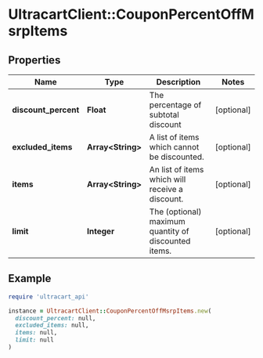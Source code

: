 # UltracartClient::CouponPercentOffMsrpItems

## Properties

| Name | Type | Description | Notes |
| ---- | ---- | ----------- | ----- |
| **discount_percent** | **Float** | The percentage of subtotal discount | [optional] |
| **excluded_items** | **Array&lt;String&gt;** | A list of items which cannot be discounted. | [optional] |
| **items** | **Array&lt;String&gt;** | An list of items which will receive a discount. | [optional] |
| **limit** | **Integer** | The (optional) maximum quantity of discounted items. | [optional] |

## Example

```ruby
require 'ultracart_api'

instance = UltracartClient::CouponPercentOffMsrpItems.new(
  discount_percent: null,
  excluded_items: null,
  items: null,
  limit: null
)
```

